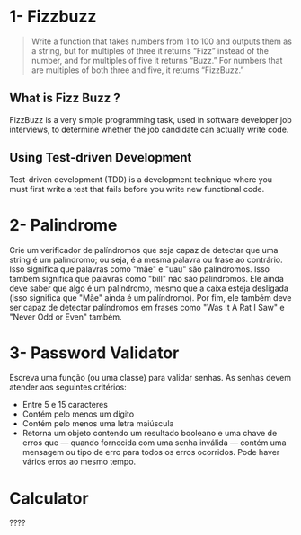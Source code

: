 # 1- Fizzbuzz

> Write a function that takes numbers from 1 to 100 and outputs them as a string, but for multiples of three it returns “Fizz” instead of the number, and for multiples of five it returns “Buzz.” For numbers that are multiples of both three and five, it returns “FizzBuzz.”

## What is Fizz Buzz ?

FizzBuzz is a very simple programming task, used in software developer job interviews, to determine whether the job candidate can actually write code.

## Using Test-driven Development

Test-driven development (TDD) is a development technique where you must first write a test that fails before you write new functional code.

# 2- Palindrome

Crie um verificador de palíndromos que seja capaz de detectar que uma string é um palíndromo; ou seja, é a mesma palavra ou frase ao contrário. Isso significa que palavras como "mãe" e "uau" são palíndromos. Isso também significa que palavras como "bill" não são palíndromos. Ele ainda deve saber que algo é um palíndromo, mesmo que a caixa esteja desligada (isso significa que "Mãe" ainda é um palíndromo). Por fim, ele também deve ser capaz de detectar palíndromos em frases como "Was It A Rat I Saw" e "Never Odd or Even" também.

# 3- Password Validator

Escreva uma função (ou uma classe) para validar senhas. As senhas devem atender aos seguintes critérios:

- Entre 5 e 15 caracteres
- Contém pelo menos um dígito
- Contém pelo menos uma letra maiúscula
- Retorna um objeto contendo um resultado booleano e uma chave de erros que — quando fornecida com uma senha inválida — contém uma mensagem ou tipo de erro para todos os erros ocorridos. Pode haver vários erros ao mesmo tempo.

# Calculator

????
